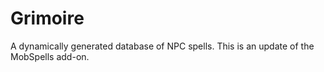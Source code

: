 Grimoire
=========
A dynamically generated database of NPC spells.  This is an update
of the MobSpells add-on.
